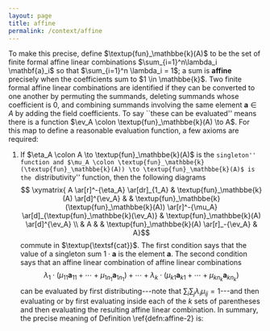 ```yaml
---
layout: page
title: affine
permalink: /context/affine
---
```

To make this precise, define $\textup{fun}_\mathbbe{k}(A)$ to be the set of finite formal affine linear combinations  $\sum_{i=1}^n\lambda_i \mathbf{a}_i$ so that $\sum_{i=1}^n \lambda_i = 1$; a sum is **affine** precisely when the coefficients sum to $1 \in \mathbbe{k}$. Two finite formal affine linear combinations are identified if they can be converted to one another by permuting the summands, deleting  summands whose coefficient is 0, and combining summands involving the same element $\mathbf{a} \in A$ by adding the field coefficients. To say ``these can be evaluated'' means there is a function $\ev_A \colon \textup{fun}_\mathbbe{k}(A) \to A$.  For this map to define a reasonable evaluation function, a few axioms are required:
1. If $\eta_A \colon A \to \textup{fun}_\mathbbe{k}(A)$ is the ``singleton'' function and $\mu_A \colon \textup{fun}_\mathbbe{k}(\textup{fun}_\mathbbe{k}(A)) \to \textup{fun}_\mathbbe{k}(A)$ is the ``distributivity'' function, then the following diagrams
$$ \xymatrix{ A \ar[r]^-{\eta_A} \ar[dr]_{1_A} & \textup{fun}_\mathbbe{k}(A) \ar[d]^{\ev_A} & & \textup{fun}_\mathbbe{k}(\textup{fun}_\mathbbe{k}(A)) \ar[r]^-{\mu_A} \ar[d]_{\textup{fun}_\mathbbe{k}(\ev_A)} & \textup{fun}_\mathbbe{k}(A) \ar[d]^{\ev_A} \\ & A & & \textup{fun}_\mathbbe{k}(A) \ar[r]_-{\ev_A} & A}$$ commute in $\textup{\textsf{cat}}$.
The first condition says that the value of a singleton sum $1 \cdot \mathbf{a}$ is the element $\mathbf{a}$. The second condition says that an affine linear combination of affine linear combinations
$$ \lambda_1 \cdot (\mu_{11}\mathbf{a}_{11} + \cdots + \mu_{1n_1}\mathbf{a}_{1n_1}) + \cdots + \lambda_k \cdot (\mu_{k1}\mathbf{a}_{k1} + \cdots + \mu_{kn_k}\mathbf{a}_{kn_k})$$ can be evaluated by first distributing---note that $\sum_{i}\sum_j \lambda_i \mu_{ij} =1$---and then evaluating or by first evaluating inside each of the $k$ sets of parentheses and then evaluating the resulting affine linear combination. In summary, the precise meaning of Definition \ref{defn:affine-2} is:
